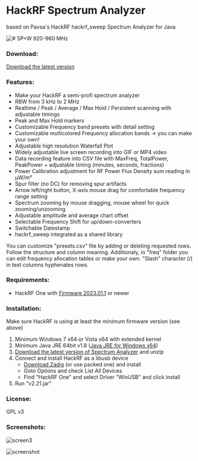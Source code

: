 # HackRF Spectrum Analyzer 
based on Pavsa's HackRF hackrf_sweep Spectrum Analyzer for Java

![# SP+W 920-960 MHz](https://github.com/user-attachments/assets/e2437acd-83d6-4ac5-9b82-443aa10c15ec)

### Download:
[Download the latest version](https://github.com/voxo22/hackrf-spectrum-analyzer/releases) 

### Features:
- Make your HackRF a semi-profi spectrum analyzer
- RBW from 3 kHz to 2 MHz
- Realtime / Peak / Average / Max Hold / Persistent scanning with adjustable timings
- Peak and Max Hold markers
- Customizable Frequency band presets with detail setting
- Customizable multicolored Frequency allocation bands -> you can make your own!
- Adjustable high resolution Waterfall Plot
- Widely adjustable live screen recording into GIF or MP4 video
- Data recording feature into CSV file with MaxFreq, TotalPower, PeakPower + adjustable timing (minutes, seconds, fractions)
- Power Calibration adjustment for RF Power Flux Density sum reading in µW/m²
- Spur filter (no DC) for removing spur artifacts
- Arrow left/right button, X-axis mouse drag for comfortable frequency range setting
- Spectrum zooming by mouse dragging, mouse wheel for quick zooming/unzooming
- Adjustable amplitude and average chart offset
- Selectable Frequency Shift for up/down-converters
- Switchable Datestamp
- hackrf_sweep integrated as a shared library

You can customize "presets.csv" file by adding or deleting requested rows. Follow the structure and column meaning.
Additionaly, in "freq" folder you can edit frequency allocation tables or make your own. "Slash" character (/) in text columns hyphenates rows.

### Requirements:
* HackRF One with [Firmware 2023.01.1](https://github.com/mossmann/hackrf/releases/tag/v2023.01.1) or newer 

### Installation:
Make sure HackRF is using at least the minimum firmware version (see above) 

1. Minimum Windows 7 x64 or Vista x64 with extended kernel
2. Minimum Java JRE 64bit v1.8 ([Java JRE for Windows x64](http://www.oracle.com/technetwork/java/javase/downloads/jre8-downloads-2133155.html)) 
3. [Download the latest version of Spectrum Analyzer](https://github.com/voxo22/hackrf-spectrum-analyzer/releases) and unzip
4. Connect and install HackRF as a libusb device
    - [Download Zadig](https://zadig.akeo.ie/) (or use packed one) and install
    - Goto Options and check List All Devices
    - Find "HackRF One" and select Driver "WinUSB" and click install
5. Run "v2.21.jar"

### License:
GPL v3 

### Screenshots:
![screen3](https://github.com/user-attachments/assets/e814fb42-3696-4fcb-b692-c714d128670e)

![screenshot](spectrum_1805-1880.gif "screenshot")
